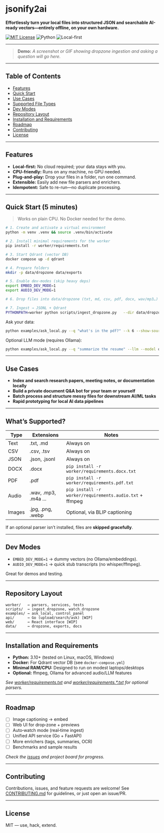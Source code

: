 # jsonify2ai

**Effortlessly turn your local files into structured JSON and searchable AI-ready vectors—entirely offline, on your own hardware.**

[![MIT License](https://img.shields.io/badge/license-MIT-green.svg)](LICENSE)
![Python](https://img.shields.io/badge/python-3.10%2B-blue)
![Local-first](https://img.shields.io/badge/local--first-%E2%9C%94%EF%B8%8F-brightgreen)
<!-- Add more badges as needed -->

---

> **Demo:**
> _A screenshot or GIF showing dropzone ingestion and asking a question will go here._

---

## Table of Contents

- [Features](#features)
- [Quick Start](#quick-start-5-minutes)
- [Use Cases](#use-cases)
- [Supported File Types](#whats-supported)
- [Dev Modes](#dev-modes)
- [Repository Layout](#repo-layout)
- [Installation and Requirements](#installation-and-requirements)
- [Roadmap](#roadmap)
- [Contributing](#contributing)
- [License](#license)

---

## Features

- **Local-first:** No cloud required; your data stays with you.
- **CPU-friendly:** Runs on any machine, no GPU needed.
- **Plug-and-play:** Drop your files in a folder, run one command.
- **Extensible:** Easily add new file parsers and enrichers.
- **Idempotent:** Safe to re-run—no duplicate processing.

---

## Quick Start (5 minutes)

> Works on plain CPU. No Docker needed for the demo.

```bash
# 1. Create and activate a virtual environment
python -m venv .venv && source .venv/bin/activate

# 2. Install minimal requirements for the worker
pip install -r worker/requirements.txt

# 3. Start Qdrant (vector DB)
docker compose up -d qdrant

# 4. Prepare folders
mkdir -p data/dropzone data/exports

# 5. Enable dev-modes (skip heavy deps)
export EMBED_DEV_MODE=1
export AUDIO_DEV_MODE=1

# 6. Drop files into data/dropzone (txt, md, csv, pdf, docx, wav/mp3…)

# 7. Ingest → JSONL + Qdrant
PYTHONPATH=worker python scripts/ingest_dropzone.py   --dir data/dropzone --export data/exports/ingest.jsonl
```

Ask your data:

```bash
python examples/ask_local.py --q "what's in the pdf?" --k 6 --show-sources
```

Optional LLM mode (requires Ollama):

```bash
python examples/ask_local.py --q "summarize the resume" --llm --model qwen2.5:3b-instruct-q4_K_M
```

---

## Use Cases

- **Index and search research papers, meeting notes, or documentation locally**
- **Build a private document Q&A bot for your team or yourself**
- **Batch process and structure messy files for downstream AI/ML tasks**
- **Rapid prototyping for local AI data pipelines**

---

## What’s Supported?

| Type   | Extensions           | Notes                              |
|--------|----------------------|------------------------------------|
| Text   | .txt, .md            | Always on                          |
| CSV    | .csv, .tsv           | Always on                          |
| JSON   | .json, .jsonl        | Always on                          |
| DOCX   | .docx                | `pip install -r worker/requirements.docx.txt` |
| PDF    | .pdf                 | `pip install -r worker/requirements.pdf.txt` |
| Audio  | .wav, .mp3, .m4a ... | `pip install -r worker/requirements.audio.txt` + ffmpeg |
| Images | .jpg, .png, .webp    | Optional, via BLIP captioning      |

If an optional parser isn’t installed, files are **skipped gracefully**.

---

## Dev Modes

- `EMBED_DEV_MODE=1` → dummy vectors (no Ollama/embeddings).
- `AUDIO_DEV_MODE=1` → quick stub transcripts (no whisper/ffmpeg).

Great for demos and testing.

---

## Repository Layout

```
worker/   → parsers, services, tests
scripts/  → ingest_dropzone, watch_dropzone
examples/ → ask_local, control_panel
api/      → Go (upload/search/ask) [WIP]
web/      → React interface [WIP]
data/     → dropzone, exports, docs
```

---

## Installation and Requirements

- **Python:** 3.10+ (tested on Linux, macOS, Windows)
- **Docker:** For Qdrant vector DB (see `docker-compose.yml`)
- **Minimal RAM/CPU:** Designed to run on modest laptops/desktops
- **Optional:** ffmpeg, Ollama for advanced audio/LLM features

*See [worker/requirements.txt](worker/requirements.txt) and [worker/requirements.\*.txt](worker/) for optional parsers.*

---

## Roadmap

- [ ] Image captioning → embed
- [ ] Web UI for drop‑zone + previews
- [ ] Auto‑watch mode (real‑time ingest)
- [ ] Unified API service (Go + FastAPI)
- [ ] More enrichers (tags, summaries, OCR)
- [ ] Benchmarks and sample results

*Check the [issues](https://github.com/Mugiwara555343/jsonify2ai/issues) and project board for progress.*

---

## Contributing

Contributions, issues, and feature requests are welcome!
See [CONTRIBUTING.md](CONTRIBUTING.md) for guidelines, or just open an issue/PR.

---

## License

MIT — use, hack, extend.
